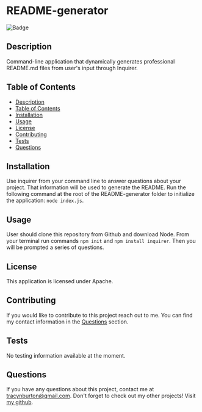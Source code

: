 # README-generator

![Badge](https://img.shields.io/badge/License-Apache-lightblue.svg)

## Description

Command-line application that dynamically generates professional README.md files from user's input through Inquirer.

## Table of Contents

- [Description](#description)
- [Table of Contents](#table-of-contents)
- [Installation](#installation)
- [Usage](#usage)
- [License](#license)
- [Contributing](#contributing)
- [Tests](#tests)
- [Questions](#questions)

## Installation

Use inquirer from your command line to answer questions about your project. That information will be used to generate the README. Run the following command at the root of the README-generator folder to initialize the application: `node index.js`.

## Usage

User should clone this repository from Github and download Node. From your terminal run commands `npm init` and `npm install inquirer`. Then you will be prompted a series of questions.

## License

This application is licensed under Apache.

## Contributing

If you would like to contribute to this project reach out to me. You can find my contact information in the [Questions](#questions) section.

## Tests

No testing information available at the moment.

## Questions

If you have any questions about this project, contact me at tracynburton@gmail.com.
Don't forget to check out my other projects! Visit [my github](https://github.com/tracybrtn).
